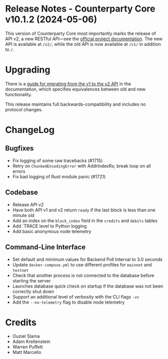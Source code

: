 # Release Notes - Counterparty Core v10.1.2 (2024-05-06)

This version of Counterparty Core most importantly marks the release of API v2, a new RESTful API—see the [official project documentation](https://docs.counterparty.io/docs/advanced/api-v2/node-api/). The new API is available at `/v2/`, while the old API is now available at `/v1/` in addition to `/`.


# Upgrading

There is a [guide for migrating from the v1 to the v2 API](https://docs.counterparty.io/docs/advanced/api-v2/v1-to-v2/) in the documentation, which specifies equivalences between old and new functionality. 

This release maintains full backwards-compatibility and includes no protocol changes.


# ChangeLog

## Bugfixes
* Fix logging of some raw tracebacks (#1715) 
* Retry on `ChunkedEncodingError` with AddrIndexRs; break loop on all errors
* Fix bad logging of Rust module panic (#1721)


## Codebase
* Release API v2
* Have both API v1 and v2 return `ready` if the last block is less than one minute old
* Add an index on the `block_index` field in the `credits` and `debits` tables
* Add `TRACE  level to Python logging
* Add basic anonymous node telemetry

## Command-Line Interface
* Set default and minimum values for Backend Poll Interval to 3.0 seconds
* Update `docker-compose.yml` to use different profiles for `mainnet` and `testnet`
* Check that another process is not connected to the database before starting the server
* Launches database quick check on startup if the database was not been correctly shut down
* Support an additional level of verbosity with the CLI flags `-vv`
* Add the `--no-telemetry` flag to disable node telemetry


# Credits
* Ouziel Slama
* Adam Krellenstein
* Warren Puffett
* Matt Marcello
